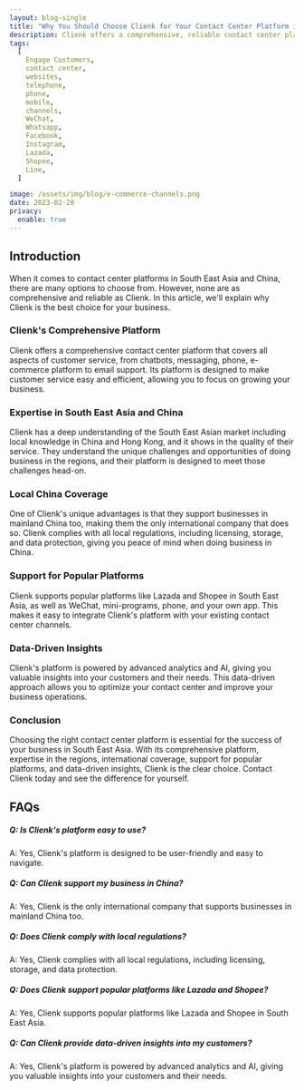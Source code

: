 ```yaml
---
layout: blog-single
title: "Why You Should Choose Clienk for Your Contact Center Platform in South East Asia and China"
description: Clienk offers a comprehensive, reliable contact center platform for South East Asia and China. Support for popular e-commerce platforms, data-driven insights, and local expertise. Contact us today.
tags:
  [
    Engage Customers,
    contact center,
    websites,
    telephone,
    phone,
    mobile,
    channels,
    WeChat,
    Whatsapp,
    Facebook,
    Instagram,
    Lazada,
    Shopee,
    Line,
  ]

image: /assets/img/blog/e-commerce-channels.png
date: 2023-02-20
privacy:
  enable: true
---
```


## Introduction

When it comes to contact center platforms in South East Asia and China, there are many options to choose from. However, none are as comprehensive and reliable as Clienk. In this article, we'll explain why Clienk is the best choice for your business.

### Clienk's Comprehensive Platform

Clienk offers a comprehensive contact center platform that covers all aspects of customer service, from chatbots, messaging, phone, e-commerce platform to email support. Its platform is designed to make customer service easy and efficient, allowing you to focus on growing your business.

### Expertise in South East Asia and China

Clienk has a deep understanding of the South East Asian market including local knowledge in China and Hong Kong, and it shows in the quality of their service. They understand the unique challenges and opportunities of doing business in the regions, and their platform is designed to meet those challenges head-on.

### Local China Coverage

One of Clienk's unique advantages is that they support businesses in mainland China too, making them the only international company that does so. Clienk complies with all local regulations, including licensing, storage, and data protection, giving you peace of mind when doing business in China.

### Support for Popular Platforms

Clienk supports popular platforms like Lazada and Shopee in South East Asia, as well as WeChat, mini-programs, phone, and your own app. This makes it easy to integrate Clienk's platform with your existing contact center channels.

### Data-Driven Insights

Clienk's platform is powered by advanced analytics and AI, giving you valuable insights into your customers and their needs. This data-driven approach allows you to optimize your contact center and improve your business operations.

### Conclusion

Choosing the right contact center platform is essential for the success of your business in South East Asia. With its comprehensive platform, expertise in the regions, international coverage, support for popular platforms, and data-driven insights, Clienk is the clear choice. Contact Clienk today and see the difference for yourself.

## FAQs

##### Q: Is Clienk's platform easy to use?

A: Yes, Clienk's platform is designed to be user-friendly and easy to navigate.

##### Q: Can Clienk support my business in China?

A: Yes, Clienk is the only international company that supports businesses in mainland China too.

##### Q: Does Clienk comply with local regulations?

A: Yes, Clienk complies with all local regulations, including licensing, storage, and data protection.

##### Q: Does Clienk support popular platforms like Lazada and Shopee?

A: Yes, Clienk supports popular platforms like Lazada and Shopee in South East Asia.

##### Q: Can Clienk provide data-driven insights into my customers?

A: Yes, Clienk's platform is powered by advanced analytics and AI, giving you valuable insights into your customers and their needs.
